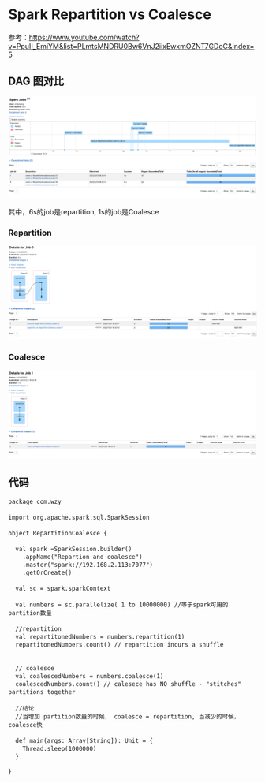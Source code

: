 # Spark Repartition vs Coalesce

参考：https://www.youtube.com/watch?v=PpuII_EmiYM&list=PLmtsMNDRU0Bw6VnJ2iixEwxmOZNT7GDoC&index=5


## DAG 图对比


![](Images/16.png)

其中，6s的job是repartition, 1s的job是Coalesce

### Repartition

![](Images/17.png)

###  Coalesce

![](Images/18.png)


## 代码

	package com.wzy
	
	import org.apache.spark.sql.SparkSession
	
	object RepartitionCoalesce {
	
	  val spark =SparkSession.builder()
	    .appName("Repartion and coalesce")
	    .master("spark://192.168.2.113:7077")
	    .getOrCreate()
	
	  val sc = spark.sparkContext
	
	  val numbers = sc.parallelize( 1 to 10000000) //等于spark可用的partition数量
	
	  //repartition
	  val repartitonedNumbers = numbers.repartition(1)
	  repartitonedNumbers.count() // repartition incurs a shuffle
	
	
	  // coalesce
	  val coalescedNumbers = numbers.coalesce(1)
	  coalescedNumbers.count() // calesece has NO shuffle - "stitches" partitions together
	
	  //结论
	  //当增加 partition数量的时候， coalesce = repartition, 当减少的时候， coalesce快
	
	  def main(args: Array[String]): Unit = {
	    Thread.sleep(1000000)
	  }

}
